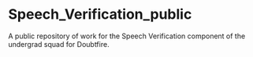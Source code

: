 # Speech_Verification_public
A public repository of work for the Speech Verification component of the undergrad squad for Doubtfire. 
